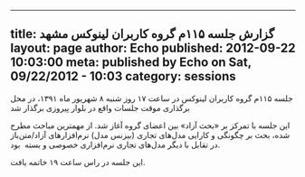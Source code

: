 ----------
title: گزارش جلسه ۱۱۵م گروه کاربران لینوکس مشهد
layout: page
author: Echo
published: 2012-09-22 10:03:00
meta: published by Echo on Sat, 09/22/2012 - 10:03
category: sessions
----------
جلسه ۱۱۵م گروه کاربران لینوکس در ساعت ۱۷ روز شنبه ۸ شهریور ماه ۱۳۹۱، در محل
برگذاری موقت جلسات واقع در بلوار پیروزی برگذار شد


<!--more-->


این جلسه با تمرکز بر «بحث آزاد» بین اعضای گروه آغاز شد. از مهمترین مباحث مطرح
شده، بحث بر چگونگی و کارایی مدل‌های تجاری (بیزنس مدل) نرم‌افزارهای
آزاد/متن‌باز در تقابل با دیگر مدل‌های تجاری نرم‌افزاری خصوصی و بسته  بود.

این جلسه در راس ساعت ۱۹ خاتمه یافت.
